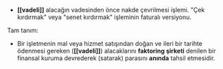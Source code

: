 - **[[vadeli]]** alacağın vadesinden önce nakde çevrilmesi işlemi. "Çek kırdırmak" veya "senet kırdırmak" işleminin faturalı versiyonu.

Tam tanım: <br> 
- Bir işletmenin mal veya hizmet satışından doğan ve ileri bir tarihte ödenmesi gereken (**[[vadeli]]**) alacaklarını **faktoring şirketi** denilen bir finansal kuruma devrederek (satarak) parasını **anında** tahsil etmesidir.
